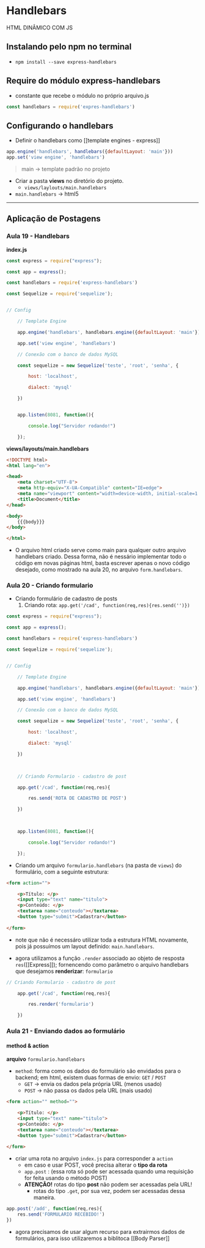 # Handlebars
HTML DINÂMICO COM JS
## Instalando pelo npm no terminal 
- ``npm install --save express-handlebars``

## Require do módulo express-handlebars
- constante que recebe o módulo no próprio arquivo.js

```js
const handlebars = require('expres-handlebars')
```

## Configurando o handlebars
- Definir o handlebars como [[template engines - express]]

```js
app.engine('handlebars', handlebars({defaultLayout: 'main'}))
app.set('view engine', 'handlebars')
```
> main -> template padrão no projeto
- Criar a pasta **views** no diretório do projeto.
	- ``views/laylouts/main.handlebars``
- ``main.handlebars`` -> html5

---

## Aplicação de Postagens

### Aula 19 - Handlebars 

**index.js**
```js
const express = require("express");

const app = express();

const handlebars = require('express-handlebars')

const Sequelize = require('sequelize');


// Config

    // Template Engine

    app.engine('handlebars', handlebars.engine({defaultLayout: 'main'}))

    app.set('view engine', 'handlebars')

    // Conexão com o banco de dados MySQL

    const sequelize = new Sequelize('teste', 'root', 'senha', {

        host: 'localhost',

        dialect: 'mysql'

    })


    app.listen(8081, function(){

        console.log("Servidor rodando!")

    });
```

**views/layouts/main.handlebars**
```html
<!DOCTYPE html>
<html lang="en">

<head>
    <meta charset="UTF-8">
    <meta http-equiv="X-UA-Compatible" content="IE=edge">
    <meta name="viewport" content="width=device-width, initial-scale=1.0">
    <title>Document</title>
</head>

<body>
    {{{body}}}
</body>

</html>
```

- O arquivo html criado serve como main para qualquer outro arquivo handlebars criado. Dessa forma, não é nessário implementar todo o código em novas páginas html, basta escrever apenas o novo código desejado, como mostrado na aula 20, no arquivo ``form.handlebars``.

### Aula 20 - Criando formulario
- Criando formulário de cadastro de posts
	1) Criando rota: ``app.get('/cad', function(req,res){res.send('')})``
```js
const express = require("express");

const app = express();

const handlebars = require('express-handlebars')

const Sequelize = require('sequelize');


// Config

    // Template Engine

    app.engine('handlebars', handlebars.engine({defaultLayout: 'main'}))

    app.set('view engine', 'handlebars')

    // Conexão com o banco de dados MySQL

    const sequelize = new Sequelize('teste', 'root', 'senha', {

        host: 'localhost',

        dialect: 'mysql'

    })

  

    // Criando Formulario - cadastro de post

    app.get('/cad', function(req,res){

        res.send('ROTA DE CADASTRO DE POST')

    })

  

    app.listen(8081, function(){

        console.log("Servidor rodando!")

    });

```

- Criando um arquivo ``formulario.handlebars`` (na pasta de ``views``) do formulário, com a seguinte estrutura:
```html
<form action="">

    <p>Título: </p>
    <input type="text" name="titulo">
    <p>Conteúdo: </p>
    <textarea name="conteudo"></textarea>
    <button type="submit">Cadastrar</button>
    
</form>
```
- note que não é necessáro utilizar toda a estrutura HTML novamente, pois já possuímos um layout definido: ``main.handlebars``.

- agora utilizamos a função ``.render`` associado ao objeto de resposta ``res``([[Express]]); fornencendo como parâmetro o arquivo handlebars que desejamos **renderizar**: ``formulario``
```js
// Criando Formulario - cadastro de post

    app.get('/cad', function(req,res){

        res.render('formulario')

    })
```

### Aula 21 - Enviando dados ao formulário
#### method & action
**arquivo** ``formulario.handlebars``
- ``method``: forma como os dados do formulário são envidados para o backend; em html, existem duas formas de envio: ``GET`` / ``POST``
	- ``GET`` -> envia os dados pela própria URL (menos usado)
	- ``POST`` -> não passa os dados pela URL (mais usado)
```html
<form action="" method="">

    <p>Título: </p>
    <input type="text" name="titulo">
    <p>Conteúdo: </p>
    <textarea name="conteudo"></textarea>
    <button type="submit">Cadastrar</button>
    
</form>
```

- criar uma rota no arquivo ``index.js`` para corresponder a ``action``
	- em caso e usar POST, você precisa alterar o **tipo da rota**
	- ``app.post`` : (essa rota só pode ser acessada quando uma requisição for feita usando o método POST)
	- **ATENÇÃO!** rotas do tipo **post** não podem ser acessadas pela URL!
		- rotas do tipo ``.get``, por sua vez, podem ser acessadas dessa maneira.

```js
app.post('/add', function(req,res){
	res.send('FORMULARIO RECEBIDO!')
})
```

- agora precisamos de usar algum recurso para extrairmos dados de formulários, para isso utilizaremos a biblitoca [[Body Parser]]